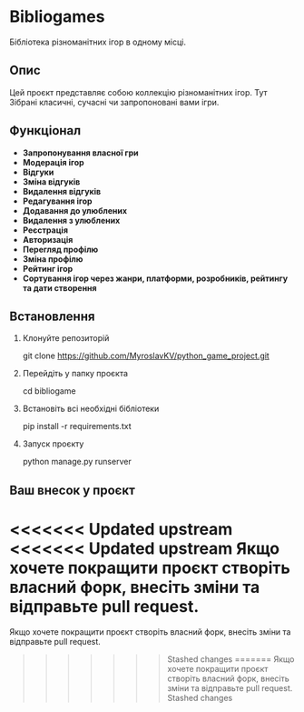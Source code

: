 # Bibliogames

Бібліотека різноманітних ігор в одному місці.


## Опис


Цей проєкт представляє собою коллекцію різноманітних ігор. Тут Зібрані класичні, сучасні чи запропоновані вами ігри.


## Функціонал

- **Запропонування власної гри**
- **Модерація ігор**
- **Відгуки**
- **Зміна відгуків**
- **Видалення відгуків**
- **Редагування ігор**
- **Додавання до улюблених**
- **Видалення з улюблених**
- **Реєстрація**
- **Авторизація**
- **Перегляд профілю**
- **Зміна профілю**
- **Рейтинг ігор**
- **Сортування ігор через жанри, платформи, розробників, рейтингу та дати створення**


## Встановлення


1. Клонуйте репозиторій

    git clone https://github.com/MyroslavKV/python_game_project.git


2. Перейдіть у папку проєкта

    cd bibliogame


3. Встановіть всі необхідні бібліотеки

    pip install -r requirements.txt


4. Запуск проєкту

    python manage.py runserver


## Ваш внесок у проєкт

<<<<<<< Updated upstream
<<<<<<< Updated upstream
Якщо хочете покращити проєкт створіть власний форк, внесіть зміни та відправьте pull request.
=======
Якщо хочете покращити проєкт створіть власний форк, внесіть зміни та відправьте pull request.
>>>>>>> Stashed changes
=======
Якщо хочете покращити проєкт створіть власний форк, внесіть зміни та відправьте pull request.
>>>>>>> Stashed changes
